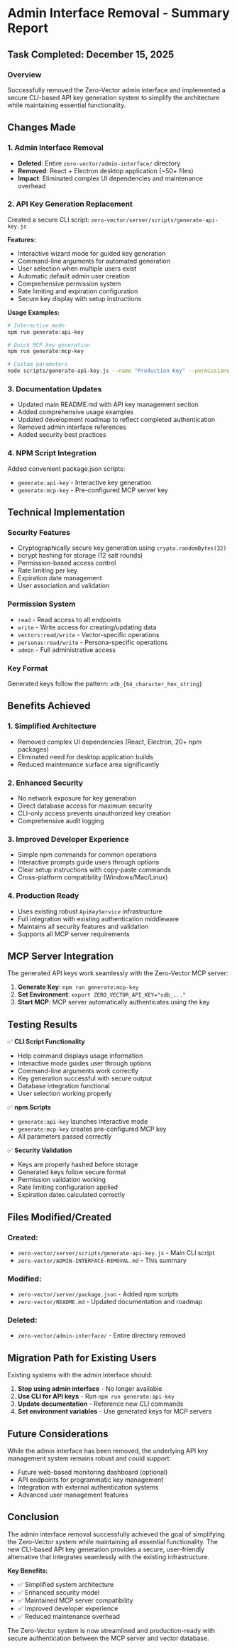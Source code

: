 # Admin Interface Removal - Summary Report

## Task Completed: December 15, 2025

### Overview
Successfully removed the Zero-Vector admin interface and implemented a secure CLI-based API key generation system to simplify the architecture while maintaining essential functionality.

## Changes Made

### 1. Admin Interface Removal
- **Deleted**: Entire `zero-vector/admin-interface/` directory
- **Removed**: React + Electron desktop application (~50+ files)
- **Impact**: Eliminated complex UI dependencies and maintenance overhead

### 2. API Key Generation Replacement
Created a secure CLI script: `zero-vector/server/scripts/generate-api-key.js`

**Features:**
- Interactive wizard mode for guided key generation
- Command-line arguments for automated generation
- User selection when multiple users exist
- Automatic default admin user creation
- Comprehensive permission system
- Rate limiting and expiration configuration
- Secure key display with setup instructions

**Usage Examples:**
```bash
# Interactive mode
npm run generate:api-key

# Quick MCP key generation
npm run generate:mcp-key

# Custom parameters
node scripts/generate-api-key.js --name "Production Key" --permissions "read,write" --rate-limit 5000 --expires-in-days 180
```

### 3. Documentation Updates
- Updated main README.md with API key management section
- Added comprehensive usage examples
- Updated development roadmap to reflect completed authentication
- Removed admin interface references
- Added security best practices

### 4. NPM Script Integration
Added convenient package.json scripts:
- `generate:api-key` - Interactive key generation
- `generate:mcp-key` - Pre-configured MCP server key

## Technical Implementation

### Security Features
- Cryptographically secure key generation using `crypto.randomBytes(32)`
- bcrypt hashing for storage (12 salt rounds)
- Permission-based access control
- Rate limiting per key
- Expiration date management
- User association and validation

### Permission System
- `read` - Read access to all endpoints
- `write` - Write access for creating/updating data
- `vectors:read/write` - Vector-specific operations
- `personas:read/write` - Persona-specific operations
- `admin` - Full administrative access

### Key Format
Generated keys follow the pattern: `vdb_{64_character_hex_string}`

## Benefits Achieved

### 1. Simplified Architecture
- Removed complex UI dependencies (React, Electron, 20+ npm packages)
- Eliminated need for desktop application builds
- Reduced maintenance surface area significantly

### 2. Enhanced Security
- No network exposure for key generation
- Direct database access for maximum security
- CLI-only access prevents unauthorized key creation
- Comprehensive audit logging

### 3. Improved Developer Experience
- Simple npm commands for common operations
- Interactive prompts guide users through options
- Clear setup instructions with copy-paste commands
- Cross-platform compatibility (Windows/Mac/Linux)

### 4. Production Ready
- Uses existing robust `ApiKeyService` infrastructure
- Full integration with existing authentication middleware
- Maintains all security features and validation
- Supports all MCP server requirements

## MCP Server Integration

The generated API keys work seamlessly with the Zero-Vector MCP server:

1. **Generate Key**: `npm run generate:mcp-key`
2. **Set Environment**: `export ZERO_VECTOR_API_KEY="vdb_..."`
3. **Start MCP**: MCP server automatically authenticates using the key

## Testing Results

✅ **CLI Script Functionality**
- Help command displays usage information
- Interactive mode guides user through options
- Command-line arguments work correctly
- Key generation successful with secure output
- Database integration functional
- User selection working properly

✅ **npm Scripts**
- `generate:api-key` launches interactive mode
- `generate:mcp-key` creates pre-configured MCP key
- All parameters passed correctly

✅ **Security Validation**
- Keys are properly hashed before storage
- Generated keys follow secure format
- Permission validation working
- Rate limiting configuration applied
- Expiration dates calculated correctly

## Files Modified/Created

### Created:
- `zero-vector/server/scripts/generate-api-key.js` - Main CLI script
- `zero-vector/ADMIN-INTERFACE-REMOVAL.md` - This summary

### Modified:
- `zero-vector/server/package.json` - Added npm scripts
- `zero-vector/README.md` - Updated documentation and roadmap

### Deleted:
- `zero-vector/admin-interface/` - Entire directory removed

## Migration Path for Existing Users

Existing systems with the admin interface should:

1. **Stop using admin interface** - No longer available
2. **Use CLI for API keys** - Run `npm run generate:api-key`
3. **Update documentation** - Reference new CLI commands
4. **Set environment variables** - Use generated keys for MCP servers

## Future Considerations

While the admin interface has been removed, the underlying API key management system remains robust and could support:

- Future web-based monitoring dashboard (optional)
- API endpoints for programmatic key management
- Integration with external authentication systems
- Advanced user management features

## Conclusion

The admin interface removal successfully achieved the goal of simplifying the Zero-Vector system while maintaining all essential functionality. The new CLI-based API key generation provides a secure, user-friendly alternative that integrates seamlessly with the existing infrastructure.

**Key Benefits:**
- ✅ Simplified system architecture
- ✅ Enhanced security model
- ✅ Maintained MCP server compatibility
- ✅ Improved developer experience
- ✅ Reduced maintenance overhead

The Zero-Vector system is now streamlined and production-ready with secure authentication between the MCP server and vector database.
